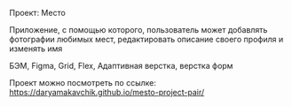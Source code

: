 Проект: Место

Приложение, с помощью которого, пользователь может добавлять фотографии любимых мест, редактировать описание своего профиля и изменять имя

БЭМ, Figma, Grid, Flex, Адаптивная верстка, верстка форм

Проект можно посмотреть по ссылке: 
https://daryamakavchik.github.io/mesto-project-pair/




